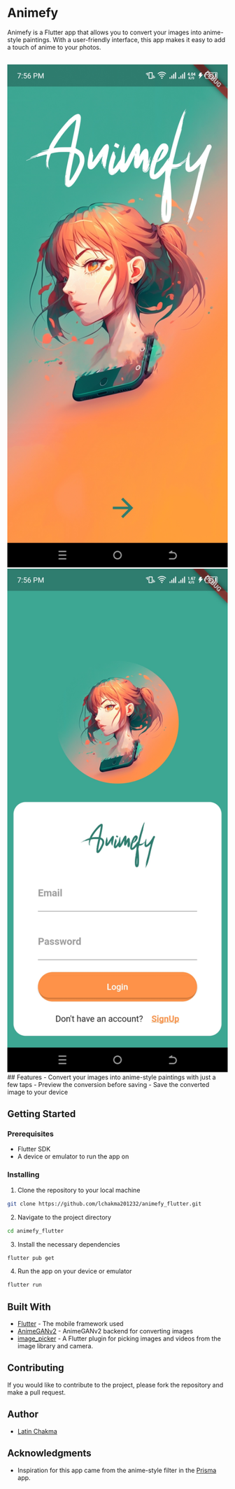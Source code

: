 ﻿# Animefy
Animefy is a Flutter app that allows you to convert your images into anime-style paintings. With a user-friendly interface, this app makes it easy to add a touch of anime to your photos.

<br>
<img src="https://raw.githubusercontent.com/lchakma201232/animefy_flutter/master/assets/images/Screenshot_20231108-195643.jpg" alt="Welcome Screen" width="700"/>
<img src="https://raw.githubusercontent.com/lchakma201232/animefy_flutter/master/assets/images/Screenshot_20231108-195647.jpg" alt="Login Screen" width="700"/>
## Features
- Convert your images into anime-style paintings with just a few taps
- Preview the conversion before saving
- Save the converted image to your device

## Getting Started

### Prerequisites
- Flutter SDK
- A device or emulator to run the app on

### Installing
1. Clone the repository to your local machine
```sh
git clone https://github.com/lchakma201232/animefy_flutter.git
```
2. Navigate to the project directory
```sh
cd animefy_flutter
```
3. Install the necessary dependencies
```sh
flutter pub get
```
4. Run the app on your device or emulator
```sh
flutter run
```
## Built With
- [Flutter](https://flutter.dev/) - The mobile framework used
- [AnimeGANv2](https://huggingface.co/spaces/akhaliq/AnimeGANv2) - AnimeGANv2 backend for converting images
- [image_picker](https://pub.dev/packages/image_picker) - A Flutter plugin for picking images and videos from the image library and camera.

## Contributing

If you would like to contribute to the project, please fork the repository and make a pull request.

## Author

- [Latin Chakma](https://github.com/lchakma201232)

## Acknowledgments

- Inspiration for this app came from the anime-style filter in the [Prisma](https://prisma-ai.com/) app.
